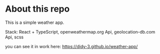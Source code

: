 # About this repo

This is a simple weather app.

Stack: React + TypeScript, openweathermap.org Api, geolocation-db.com Api, scss

you can see it in work here: https://didy-3.github.io/weather-app/